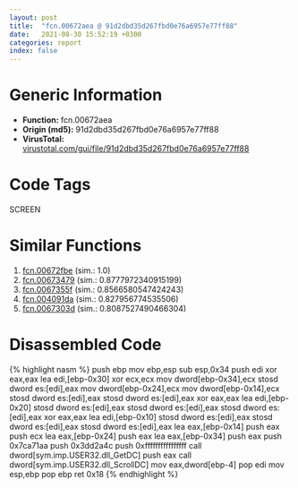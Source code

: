 ```yaml
---
layout: post
title:  "fcn.00672aea @ 91d2dbd35d267fbd0e76a6957e77ff88"
date:   2021-08-30 15:52:19 +0300
categories: report
index: false
---
```


# Generic Information
- **Function:** fcn.00672aea
- **Origin (md5):** 91d2dbd35d267fbd0e76a6957e77ff88
- **VirusTotal:** [virustotal.com/gui/file/91d2dbd35d267fbd0e76a6957e77ff88][virustotal_ref]

# Code Tags
<span class="tag" id="SCREEN">SCREEN</span>


# Similar Functions

1. [fcn.00672fbe][similar_1_ref] (sim.: 1.0)
2. [fcn.00673479][similar_2_ref] (sim.: 0.8777972340915199)
3. [fcn.0067355f][similar_3_ref] (sim.: 0.8566580547424243)
4. [fcn.004091da][similar_4_ref] (sim.: 0.827956774535506)
5. [fcn.0067303d][similar_5_ref] (sim.: 0.8087527490466304)


# Disassembled Code

{% highlight nasm %}
push ebp
mov ebp,esp
sub esp,0x34
push edi
xor eax,eax
lea edi,[ebp-0x30]
xor ecx,ecx
mov dword[ebp-0x34],ecx
stosd dword es:[edi],eax
mov dword[ebp-0x24],ecx
mov dword[ebp-0x14],ecx
stosd dword es:[edi],eax
stosd dword es:[edi],eax
xor eax,eax
lea edi,[ebp-0x20]
stosd dword es:[edi],eax
stosd dword es:[edi],eax
stosd dword es:[edi],eax
xor eax,eax
lea edi,[ebp-0x10]
stosd dword es:[edi],eax
stosd dword es:[edi],eax
stosd dword es:[edi],eax
lea eax,[ebp-0x14]
push eax
push ecx
lea eax,[ebp-0x24]
push eax
lea eax,[ebp-0x34]
push eax
push 0x7ca71aa
push 0x3dd2a4c
push 0xffffffffffffffff
call dword[sym.imp.USER32.dll_GetDC]
push eax
call dword[sym.imp.USER32.dll_ScrollDC]
mov eax,dword[ebp-4]
pop edi
mov esp,ebp
pop ebp
ret 0x18
{% endhighlight %}


[similar_1_ref]: /report/fcn.00672fbe@91d2dbd35d267fbd0e76a6957e77ff88
[similar_2_ref]: /report/fcn.00673479@91d2dbd35d267fbd0e76a6957e77ff88
[similar_3_ref]: /report/fcn.0067355f@91d2dbd35d267fbd0e76a6957e77ff88
[similar_4_ref]: /report/fcn.004091da@69b3c79878674ea715338a112bb5caa6
[similar_5_ref]: /report/fcn.0067303d@91d2dbd35d267fbd0e76a6957e77ff88
[virustotal_ref]: https://www.virustotal.com/gui/file/91d2dbd35d267fbd0e76a6957e77ff88